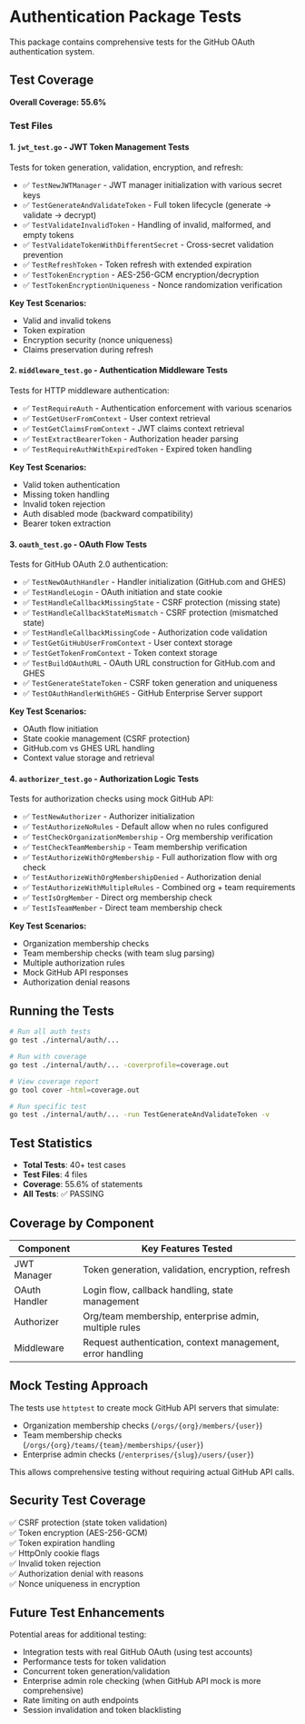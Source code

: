 # Authentication Package Tests

This package contains comprehensive tests for the GitHub OAuth authentication system.

## Test Coverage

**Overall Coverage: 55.6%**

### Test Files

#### 1. `jwt_test.go` - JWT Token Management Tests

Tests for token generation, validation, encryption, and refresh:

- ✅ `TestNewJWTManager` - JWT manager initialization with various secret keys
- ✅ `TestGenerateAndValidateToken` - Full token lifecycle (generate → validate → decrypt)
- ✅ `TestValidateInvalidToken` - Handling of invalid, malformed, and empty tokens
- ✅ `TestValidateTokenWithDifferentSecret` - Cross-secret validation prevention
- ✅ `TestRefreshToken` - Token refresh with extended expiration
- ✅ `TestTokenEncryption` - AES-256-GCM encryption/decryption
- ✅ `TestTokenEncryptionUniqueness` - Nonce randomization verification

**Key Test Scenarios:**
- Valid and invalid tokens
- Token expiration
- Encryption security (nonce uniqueness)
- Claims preservation during refresh

#### 2. `middleware_test.go` - Authentication Middleware Tests

Tests for HTTP middleware authentication:

- ✅ `TestRequireAuth` - Authentication enforcement with various scenarios
- ✅ `TestGetUserFromContext` - User context retrieval
- ✅ `TestGetClaimsFromContext` - JWT claims context retrieval
- ✅ `TestExtractBearerToken` - Authorization header parsing
- ✅ `TestRequireAuthWithExpiredToken` - Expired token handling

**Key Test Scenarios:**
- Valid token authentication
- Missing token handling
- Invalid token rejection
- Auth disabled mode (backward compatibility)
- Bearer token extraction

#### 3. `oauth_test.go` - OAuth Flow Tests

Tests for GitHub OAuth 2.0 authentication:

- ✅ `TestNewOAuthHandler` - Handler initialization (GitHub.com and GHES)
- ✅ `TestHandleLogin` - OAuth initiation and state cookie
- ✅ `TestHandleCallbackMissingState` - CSRF protection (missing state)
- ✅ `TestHandleCallbackStateMismatch` - CSRF protection (mismatched state)
- ✅ `TestHandleCallbackMissingCode` - Authorization code validation
- ✅ `TestGetGitHubUserFromContext` - User context storage
- ✅ `TestGetTokenFromContext` - Token context storage
- ✅ `TestBuildOAuthURL` - OAuth URL construction for GitHub.com and GHES
- ✅ `TestGenerateStateToken` - CSRF token generation and uniqueness
- ✅ `TestOAuthHandlerWithGHES` - GitHub Enterprise Server support

**Key Test Scenarios:**
- OAuth flow initiation
- State cookie management (CSRF protection)
- GitHub.com vs GHES URL handling
- Context value storage and retrieval

#### 4. `authorizer_test.go` - Authorization Logic Tests

Tests for authorization checks using mock GitHub API:

- ✅ `TestNewAuthorizer` - Authorizer initialization
- ✅ `TestAuthorizeNoRules` - Default allow when no rules configured
- ✅ `TestCheckOrganizationMembership` - Org membership verification
- ✅ `TestCheckTeamMembership` - Team membership verification
- ✅ `TestAuthorizeWithOrgMembership` - Full authorization flow with org check
- ✅ `TestAuthorizeWithOrgMembershipDenied` - Authorization denial
- ✅ `TestAuthorizeWithMultipleRules` - Combined org + team requirements
- ✅ `TestIsOrgMember` - Direct org membership check
- ✅ `TestIsTeamMember` - Direct team membership check

**Key Test Scenarios:**
- Organization membership checks
- Team membership checks (with team slug parsing)
- Multiple authorization rules
- Mock GitHub API responses
- Authorization denial reasons

## Running the Tests

```bash
# Run all auth tests
go test ./internal/auth/...

# Run with coverage
go test ./internal/auth/... -coverprofile=coverage.out

# View coverage report
go tool cover -html=coverage.out

# Run specific test
go test ./internal/auth/... -run TestGenerateAndValidateToken -v
```

## Test Statistics

- **Total Tests**: 40+ test cases
- **Test Files**: 4 files
- **Coverage**: 55.6% of statements
- **All Tests**: ✅ PASSING

## Coverage by Component

| Component | Key Features Tested |
|-----------|---------------------|
| JWT Manager | Token generation, validation, encryption, refresh |
| OAuth Handler | Login flow, callback handling, state management |
| Authorizer | Org/team membership, enterprise admin, multiple rules |
| Middleware | Request authentication, context management, error handling |

## Mock Testing Approach

The tests use `httptest` to create mock GitHub API servers that simulate:
- Organization membership checks (`/orgs/{org}/members/{user}`)
- Team membership checks (`/orgs/{org}/teams/{team}/memberships/{user}`)
- Enterprise admin checks (`/enterprises/{slug}/users/{user}`)

This allows comprehensive testing without requiring actual GitHub API calls.

## Security Test Coverage

✅ CSRF protection (state token validation)  
✅ Token encryption (AES-256-GCM)  
✅ Token expiration handling  
✅ HttpOnly cookie flags  
✅ Invalid token rejection  
✅ Authorization denial with reasons  
✅ Nonce uniqueness in encryption

## Future Test Enhancements

Potential areas for additional testing:
- Integration tests with real GitHub OAuth (using test accounts)
- Performance tests for token validation
- Concurrent token generation/validation
- Enterprise admin role checking (when GitHub API mock is more comprehensive)
- Rate limiting on auth endpoints
- Session invalidation and token blacklisting


